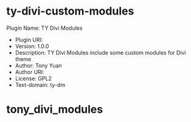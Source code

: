 # ty-divi-custom-modules
Plugin Name: TY Divi Modules
* Plugin URI: 
* Version: 1.0.0
* Description: TY Divi Modules include some custom modules for Divi theme
* Author: Tony Yuan
* Author URI: 
* License: GPL2
* Text-domain: ty-dm
# tony_divi_modules
